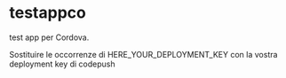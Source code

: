 # testappco
test app per Cordova.

Sostituire le occorrenze di HERE_YOUR_DEPLOYMENT_KEY con la vostra deployment key di codepush
